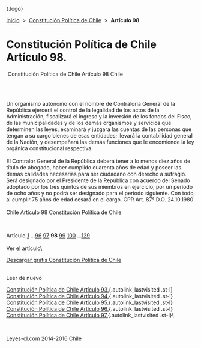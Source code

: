 <div class="wrapper">

[](/index.htm){.logo}
<div class="breadcrumbs">

[Inicio](/index.htm)  &gt;  [Constitución Política de
Chile](/constitucion_politica_de_chile.htm "Constitución Política de Chile")
 &gt;  **Artículo 98**

</div>

<div class="middle">

<div class="container">

Constitución Política de Chile\
Artículo 98.
===============================

<div id="goser">

</div>

﻿
Constitución Política de Chile Artículo 98 Chile

\
﻿
<div id="squareAds">

</div>

<div id="statya">

Un organismo autónomo con el nombre de Contraloría General de la
República ejercerá el control de la legalidad de los actos de la
Administración, fiscalizará el ingreso y la inversión de los fondos del
Fisco, de las municipalidades y de los demás organismos y servicios que
determinen las leyes; examinará y juzgará las cuentas de las personas
que tengan a su cargo bienes de esas entidades; llevará la contabilidad
general de la Nación, y desempeñará las demás funciones que le
encomiende la ley orgánica constitucional respectiva.\
\
El Contralor General de la República deberá tener a lo menos diez años
de título de abogado, haber cumplido cuarenta años de edad y poseer las
demás calidades necesarias para ser ciudadano con derecho a sufragio.
Será designado por el Presidente de la República con acuerdo del Senado
adoptado por los tres quintos de sus miembros en ejercicio, por un
período de ocho años y no podrá ser designado para el período siguiente.
Con todo, al cumplir 75 años de edad cesará en el cargo. CPR Art. 87°
D.O. 24.10.1980\
\
Chile Artículo 98 Constitución Política de Chile

</div>

﻿
<div id="ads1">

</div>

<div class="breadstat">

Artículo
[1](/constitucion_politica_de_chile/1.htm) ...[96](/constitucion_politica_de_chile/96.htm) [97](/constitucion_politica_de_chile/97.htm) **98** [99](/constitucion_politica_de_chile/99.htm) [100](/constitucion_politica_de_chile/100.htm) ...[129](/constitucion_politica_de_chile/129.htm) \
\
Ver el artículo\

</div>

[Descargar gratis Constitución Política de
Chile](/constitucion_politica_de_chile/download.htm "Descargar gratis Constitución Política de Chile")
﻿
<div style="clear: left">

</div>

\
Leer de nuevo

[Constitución Política de Chile Artículo
93.](/constitucion_politica_de_chile/93.htm){.autolink_lastvisited
.st-l} [Constitución Política de Chile Artículo
94.](/constitucion_politica_de_chile/94.htm){.autolink_lastvisited
.st-l} [Constitución Política de Chile Artículo
95.](/constitucion_politica_de_chile/95.htm){.autolink_lastvisited
.st-l} [Constitución Política de Chile Artículo
96.](/constitucion_politica_de_chile/96.htm){.autolink_lastvisited
.st-l} [Constitución Política de Chile Artículo
97.](/constitucion_politica_de_chile/97.htm){.autolink_lastvisited
.st-l}\

</div>

﻿
<div id="LeftAds">

</div>

</div>

Leyes-cl.com 2014-2016 Chile

</div>
